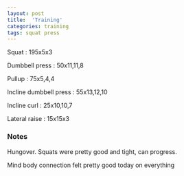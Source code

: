 ```yaml
---
layout: post
title:  'Training'
categories: training
tags: squat press
---
```


Squat : 195x5x3

Dumbbell press  : 50x11,11,8

Pullup  : 75x5,4,4

Incline dumbbell press : 55x13,12,10

Incline curl  :  25x10,10,7

Lateral raise : 15x15x3

### Notes

Hungover. Squats were pretty good and tight, can progress.

Mind body connection felt pretty good today on everything
